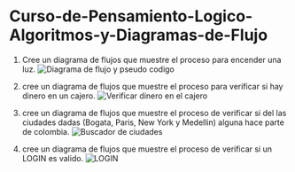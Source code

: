 # Curso-de-Pensamiento-Logico-Algoritmos-y-Diagramas-de-Flujo

1. Cree un diagrama de flujos que muestre el proceso para encender una luz.
![Diagrama de flujo y pseudo codigo](https://user-images.githubusercontent.com/87206494/193104875-9143ceca-8b97-4ac2-bd70-86ca56e6cda0.PNG)


2. cree un diagrama de flujos que muestre el proceso para verificar si hay dinero en un cajero.
![Verificar dinero en el cajero](https://user-images.githubusercontent.com/87206494/193104920-4fa7d3a6-7451-42de-bbe0-a6cd130b2ca7.PNG)


3. cree un diagrama de flujos que muestre el proceso de verificar si del las ciudades dadas (Bogata, Paris, New York y Medellin) alguna hace parte de colombia.
![Buscador de ciudades](https://user-images.githubusercontent.com/87206494/193118335-b06a18e7-447a-445e-a25d-bfe574936ef3.PNG)


4. cree un diagrama de flujos que muestre el proceso de verificar si un LOGIN es valido.
![LOGIN](https://user-images.githubusercontent.com/87206494/193131642-d1dc3216-551a-4d7c-8601-78834d6e8be8.PNG)
